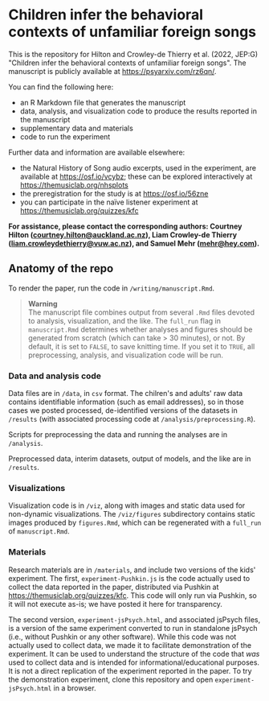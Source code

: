 
# Children infer the behavioral contexts of unfamiliar foreign songs

This is the repository for Hilton and Crowley-de Thierry et al. (2022, JEP:G) "Children infer the behavioral contexts of unfamiliar foreign songs". The manuscript is publicly available at https://psyarxiv.com/rz6qn/.

You can find the following here:
- an R Markdown file that generates the manuscript
- data, analysis, and visualization code to produce the results reported in the manuscript
- supplementary data and materials
- code to run the experiment

Further data and information are available elsewhere: 
- the Natural History of Song audio excerpts, used in the experiment, are available at https://osf.io/vcybz; these can be explored interactively at https://themusiclab.org/nhsplots
- the preregistration for the study is at https://osf.io/56zne
- you can participate in the naïve listener experiment at <https://themusiclab.org/quizzes/kfc>

**For assistance, please contact the corresponding authors: Courtney Hilton (courtney.hilton@auckland.ac.nz), Liam Crowley-de Thierry (liam.crowleydethierry@vuw.ac.nz), and Samuel Mehr (mehr@hey.com).**

## Anatomy of the repo

To render the paper, run the code in `/writing/manuscript.Rmd`.

> **Warning**  
> The manuscript file combines output from several `.Rmd` files devoted to analysis, visualization, and the like. The `full_run` flag in `manuscript.Rmd` determines whether analyses and figures should be generated from scratch (which can take > 30 minutes), or not. By default, it is set to `FALSE`, to save knitting time. If you set it to `TRUE`, all preprocessing, analysis, and visualization code will be run.

### Data and analysis code

Data files are in `/data`, in `csv` format. The chilren's and adults' raw data contains identifiable information (such as email addresses), so in those cases we posted processed, de-identified versions of the datasets in `/results` (with associated processing code at `/analysis/preprocessing.R`). 

Scripts for preprocessing the data and running the analyses are in `/analysis`.

Preprocessed data, interim datasets, output of models, and the like are in `/results`.

### Visualizations

Visualization code is in `/viz`, along with images and static data used for non-dynamic visualizations. The `/viz/figures` subdirectory contains static images produced by `figures.Rmd`, which can be regenerated with a `full_run` of `manuscript.Rmd`.

### Materials

Research materials are in `/materials`, and include two versions of the kids' experiment. The first, `experiment-Pushkin.js` is the code actually used to collect the data reported in the paper, distributed via Pushkin at <https://themusiclab.org/quizzes/kfc>. This code will only run via Pushkin, so it will not execute as-is; we have posted it here for transparency.

The second version, `experiment-jsPsych.html`, and associated jsPsych files, is a version of the same experiment converted to run in standalone jsPsych (i.e., without Pushkin or any other software). While this code was not actually used to collect data, we made it to facilitate demonstration of the experiment. It can be used to understand the structure of the code that *was* used to collect data and is intended for informational/educational purposes. It is not a direct replication of the experiment reported in the paper. To try the demonstration experiment, clone this repository and open `experiment-jsPsych.html` in a browser.
